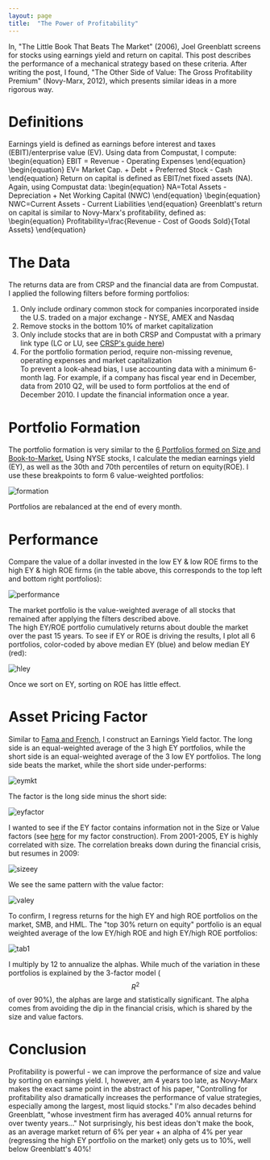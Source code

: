 ```yaml
---
layout: page
title:  "The Power of Profitability"
---
```

In, "The Little Book That Beats The Market" (2006), Joel Greenblatt screens for stocks using earnings yield and return on capital.  This post describes the performance of a mechanical strategy based on these criteria.  After writing the post, I found, "The Other Side of Value: The Gross Profitability Premium" (Novy-Marx, 2012), which presents similar ideas in a more rigorous way.

# Definitions

Earnings yield is defined as earnings before interest and taxes (EBIT)/enterprise value (EV).   Using data from Compustat, I compute:
\begin{equation}
EBIT = Revenue - Operating  Expenses
\end{equation}
\begin{equation}
EV= Market  Cap. + Debt + Preferred  Stock - Cash
\end{equation}
Return on capital is defined as EBIT/net fixed assets (NA).  Again, using Compustat data:
\begin{equation}
NA=Total  Assets - Depreciation + Net  Working  Capital (NWC)
\end{equation}
\begin{equation}
NWC=Current  Assets - Current  Liabilities
\end{equation}
Greenblatt's return on capital is similar to Novy-Marx's profitability, defined as:
\begin{equation}
Profitability=\frac{Revenue - Cost  of  Goods  Sold}{Total  Assets}
 \end{equation}

# The Data

The returns data are from CRSP and the financial data are from Compustat.  I applied the following filters before forming portfolios: <br />
1) Only include ordinary common stock for companies incorporated inside the U.S. traded on a major exchange - NYSE, AMEX and Nasdaq <br />
2) Remove stocks in the bottom 10% of market capitalization <br />
3) Only include stocks that are in both CRSP and Compustat with a primary link type (LC or LU, see <a href="http://www.crsp.com/products/documentation/link-history-data">CRSP's guide here</a>) <br />
4) For the portfolio formation period, require non-missing revenue, operating expenses and market capitalization <br />
To prevent a look-ahead bias, I use accounting data with a minimum 6-month lag.  For example, if a company has fiscal year end in December, data from 2010 Q2, will be used to form portfolios at the end of December 2010. I update the financial information once a year.

# Portfolio Formation

The portfolio formation is very similar to the
<a href="http://mba.tuck.dartmouth.edu/pages/faculty/ken.french/Data_Library/six_portfolios.html">6 Portfolios formed on Size and Book-to-Market.</a>  Using NYSE stocks, I calculate the median earnings yield (EY), as well as the 30th and 70th percentiles of return on equity(ROE).  I use these breakpoints to form 6 value-weighted portfolios: <br />

![formation](/Post_Images/7_30_2016/Portfolio_Formation.PNG)

Portfolios are rebalanced at the end of every month.

# Performance

Compare the value of a dollar invested in the low EY & low ROE firms to the high EY & high ROE firms (in the table above, this corresponds to the top left and bottom right portfolios): <br />

![performance](/Post_Images/7_30_2016/performance.png)

The market portfolio is the value-weighted average of all stocks that remained after applying the filters described above.  <br />
The high EY/ROE portfolio cumulatively returns about double the market over the past 15 years.  To see if EY or ROE is driving the results, I plot all 6 portfolios, color-coded by above median EY (blue) and below median EY (red): <br />

![hley](/Post_Images/7_30_2016/hley.png)

Once we sort on EY, sorting on ROE has little effect.

# Asset Pricing Factor

Similar to <a href="http://mba.tuck.dartmouth.edu/pages/faculty/ken.french/Data_Library/f-f_factors.html">Fama and French</a>, I construct an Earnings Yield factor.  The long side is an equal-weighted average of the 3 high EY portfolios, while the short side is an equal-weighted average of the 3 low EY portfolios.  The long side beats the market, while the short side under-performs: <br />

![eymkt](/Post_Images/7_30_2016/eymkt.png)

The factor is the long side minus the short side: <br />

![eyfactor](/Post_Images/7_30_2016/eyfactor.png)

I wanted to see if the EY factor contains information not in the Size or Value factors (see
<a href="http://marcosammon.com/2016/07/23/short_side.html">here</a> for my factor construction).
From 2001-2005, EY is highly correlated with size.  The correlation breaks down during the financial crisis, but resumes in 2009: <br />

![sizeey](/Post_Images/7_30_2016/sizeey.png)

We see the same pattern with the value factor: <br />

![valey](/Post_Images/7_30_2016/valey.png)

To confirm, I regress returns for the high EY and high ROE portfolios on the market, SMB, and HML. The "top 30% return on equity" portfolio is an equal weighted average of the low EY/high ROE and high EY/high ROE portfolios: <br />

![tab1](/Post_Images/7_30_2016/Table1.PNG)

I multiply by 12 to annualize the alphas.  While much of the variation in these portfolios is explained by the 3-factor model ($$R^2$$ of over 90%), the alphas are large and statistically significant.  The alpha comes from avoiding the dip in the financial crisis, which is shared by the size and value factors.

# Conclusion

Profitability is powerful - we can improve the performance of size and value by sorting on earnings yield.  I, however, am 4 years too late, as Novy-Marx makes the exact same point in the abstract of his paper, "Controlling for profitability also dramatically increases the performance of value strategies, especially among the largest, most liquid stocks."  I'm also decades behind Greenblatt, "whose investment firm has averaged 40% annual returns for over twenty years..."  Not surprisingly, his best ideas don't make the book, as an average market return of 6% per year + an alpha of 4% per year (regressing the high EY portfolio on the market) only gets us to 10%, well below Greenblatt's 40%!
